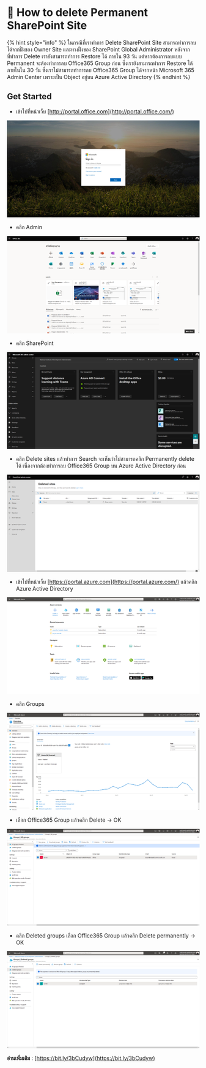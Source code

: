 # 🤯 How to delete Permanent SharePoint Site

{% hint style="info" %}
ในกรณีที่เราทำการ Delete SharePoint Site สามารถทำการลบได้จากฝั่งของ Owner Site และทางฝั่งของ SharePoint Global Administrator หลังจากที่ทำการ Delete เรายังสามารถทำการ Restore ได้ ภายใน 93 วัน แต่หากต้องการลบแบบ Permanent จะต้องทำการลบ Office365 Group ก่อน ซึ่งเรายังสามารถทำการ Restore ได้ ภายในใน 30 วัน ซึ่งเราไม่สามารถทำการลบ Office365 Group ได้จากหน้า Microsoft 365 Admin Center เพราะเป็น Object อยู่บน Azure Active Directory
{% endhint %}

## **Get Started**

* เข้าไปที่หน้าเว็บ [http://portal.office.com](http://portal.office.com/)

![Delete-01](../../.gitbook/assets/delete-01.jpg)

* คลิก Admin

![Delete-02](../../.gitbook/assets/delete-02.png)

* คลิก SharePoint

![Delete-03](../../.gitbook/assets/delete-03.png)

* คลิก Delete sites แล้วทำการ Search จะเห็นว่าไม่สามารถคลิก Permanently delete ได้ เนื่องจากต้องทำการลบ Office365 Group บน Azure Active Directory ก่อน

![Delete-04](../../.gitbook/assets/delete-04.png)

* เข้าไปที่หน้าเว็บ [https://portal.azure.com](https://portal.azure.com/) แล้วคลิก Azure Active Directory

![Delete-05](../../.gitbook/assets/delete-05.png)

* คลิก Groups

![Delete-06](../../.gitbook/assets/delete-06.png)

* เลือก Office365 Group แล้วคลิก Delete -> OK

![Delete-07](../../.gitbook/assets/delete-07.png)

* คลิก Deleted groups เลือก Office365 Group แล้วคลิก Delete permanently -> OK

![Delete-08](../../.gitbook/assets/delete-08.png)

**อ่านเพิ่มเติม** : [https://bit.ly/3bCudyw](https://bit.ly/3bCudyw)
